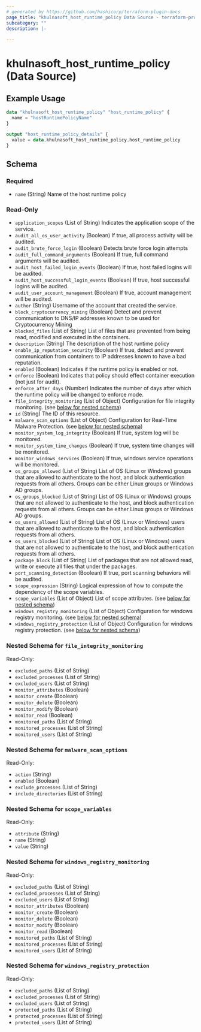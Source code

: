 ```yaml
---
# generated by https://github.com/hashicorp/terraform-plugin-docs
page_title: "khulnasoft_host_runtime_policy Data Source - terraform-provider-khulnasoft"
subcategory: ""
description: |-
  
---
```


# khulnasoft_host_runtime_policy (Data Source)



## Example Usage

```terraform
data "khulnasoft_host_runtime_policy" "host_runtime_policy" {
  name = "hostRuntimePolicyName"
}

output "host_runtime_policy_details" {
  value = data.khulnasoft_host_runtime_policy.host_runtime_policy
}
```

<!-- schema generated by tfplugindocs -->
## Schema

### Required

- `name` (String) Name of the host runtime policy

### Read-Only

- `application_scopes` (List of String) Indicates the application scope of the service.
- `audit_all_os_user_activity` (Boolean) If true, all process activity will be audited.
- `audit_brute_force_login` (Boolean) Detects brute force login attempts
- `audit_full_command_arguments` (Boolean) If true, full command arguments will be audited.
- `audit_host_failed_login_events` (Boolean) If true, host failed logins will be audited.
- `audit_host_successful_login_events` (Boolean) If true, host successful logins will be audited.
- `audit_user_account_management` (Boolean) If true, account management will be audited.
- `author` (String) Username of the account that created the service.
- `block_cryptocurrency_mining` (Boolean) Detect and prevent communication to DNS/IP addresses known to be used for Cryptocurrency Mining
- `blocked_files` (List of String) List of files that are prevented from being read, modified and executed in the containers.
- `description` (String) The description of the host runtime policy
- `enable_ip_reputation_security` (Boolean) If true, detect and prevent communication from containers to IP addresses known to have a bad reputation.
- `enabled` (Boolean) Indicates if the runtime policy is enabled or not.
- `enforce` (Boolean) Indicates that policy should effect container execution (not just for audit).
- `enforce_after_days` (Number) Indicates the number of days after which the runtime policy will be changed to enforce mode.
- `file_integrity_monitoring` (List of Object) Configuration for file integrity monitoring. (see [below for nested schema](#nestedatt--file_integrity_monitoring))
- `id` (String) The ID of this resource.
- `malware_scan_options` (List of Object) Configuration for Real-Time Malware Protection. (see [below for nested schema](#nestedatt--malware_scan_options))
- `monitor_system_log_integrity` (Boolean) If true, system log will be monitored.
- `monitor_system_time_changes` (Boolean) If true, system time changes will be monitored.
- `monitor_windows_services` (Boolean) If true, windows service operations will be monitored.
- `os_groups_allowed` (List of String) List of OS (Linux or Windows) groups that are allowed to authenticate to the host, and block authentication requests from all others. Groups can be either Linux groups or Windows AD groups.
- `os_groups_blocked` (List of String) List of OS (Linux or Windows) groups that are not allowed to authenticate to the host, and block authentication requests from all others. Groups can be either Linux groups or Windows AD groups.
- `os_users_allowed` (List of String) List of OS (Linux or Windows) users that are allowed to authenticate to the host, and block authentication requests from all others.
- `os_users_blocked` (List of String) List of OS (Linux or Windows) users that are not allowed to authenticate to the host, and block authentication requests from all others.
- `package_block` (List of String) List of packages that are not allowed read, write or execute all files that under the packages.
- `port_scanning_detection` (Boolean) If true, port scanning behaviors will be audited.
- `scope_expression` (String) Logical expression of how to compute the dependency of the scope variables.
- `scope_variables` (List of Object) List of scope attributes. (see [below for nested schema](#nestedatt--scope_variables))
- `windows_registry_monitoring` (List of Object) Configuration for windows registry monitoring. (see [below for nested schema](#nestedatt--windows_registry_monitoring))
- `windows_registry_protection` (List of Object) Configuration for windows registry protection. (see [below for nested schema](#nestedatt--windows_registry_protection))

<a id="nestedatt--file_integrity_monitoring"></a>
### Nested Schema for `file_integrity_monitoring`

Read-Only:

- `excluded_paths` (List of String)
- `excluded_processes` (List of String)
- `excluded_users` (List of String)
- `monitor_attributes` (Boolean)
- `monitor_create` (Boolean)
- `monitor_delete` (Boolean)
- `monitor_modify` (Boolean)
- `monitor_read` (Boolean)
- `monitored_paths` (List of String)
- `monitored_processes` (List of String)
- `monitored_users` (List of String)


<a id="nestedatt--malware_scan_options"></a>
### Nested Schema for `malware_scan_options`

Read-Only:

- `action` (String)
- `enabled` (Boolean)
- `exclude_processes` (List of String)
- `include_directories` (List of String)


<a id="nestedatt--scope_variables"></a>
### Nested Schema for `scope_variables`

Read-Only:

- `attribute` (String)
- `name` (String)
- `value` (String)


<a id="nestedatt--windows_registry_monitoring"></a>
### Nested Schema for `windows_registry_monitoring`

Read-Only:

- `excluded_paths` (List of String)
- `excluded_processes` (List of String)
- `excluded_users` (List of String)
- `monitor_attributes` (Boolean)
- `monitor_create` (Boolean)
- `monitor_delete` (Boolean)
- `monitor_modify` (Boolean)
- `monitor_read` (Boolean)
- `monitored_paths` (List of String)
- `monitored_processes` (List of String)
- `monitored_users` (List of String)


<a id="nestedatt--windows_registry_protection"></a>
### Nested Schema for `windows_registry_protection`

Read-Only:

- `excluded_paths` (List of String)
- `excluded_processes` (List of String)
- `excluded_users` (List of String)
- `protected_paths` (List of String)
- `protected_processes` (List of String)
- `protected_users` (List of String)


